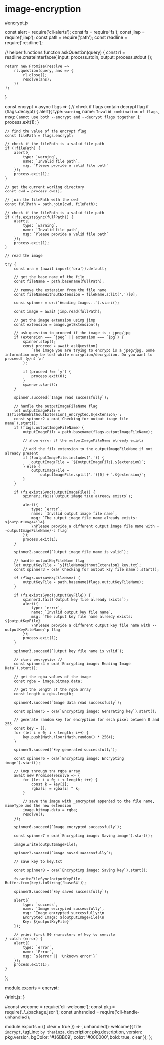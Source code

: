 # image-encryption


#encrypt.js



const alert = require('cli-alerts');
const fs = require('fs');
const jimp = require('jimp');
const path = require('path');
const readline = require('readline');


// helper functions
function askQuestion(query) {
	const rl = readline.createInterface({
		input: process.stdin,
		output: process.stdout
	});

	return new Promise(resolve =>
		rl.question(query, ans => {
			rl.close();
			resolve(ans);
		})
	);
}

const encrypt = async flags => {
	// check if flags contain decrypt flag
	if (flags.decrypt) {
		alert({
			type: `warning`,
			name: `Invalid combination of flags`,
			msg: `Cannot use both --encrypt and --decrypt flags together`
		});
		process.exit(1);
	}

	// find the value of the encrypt flag
	const filePath = flags.encrypt;

	// check if the filePath is a valid file path
	if (!filePath) {
		alert({
			type: `warning`,
			name: `Invalid file path`,
			msg: `Please provide a valid file path`
		});
		process.exit(1);
	}

	// get the current working directory
	const cwd = process.cwd();

	// join the filePath with the cwd
	const fullPath = path.join(cwd, filePath);

	// check if the filePath is a valid file path
	if (!fs.existsSync(fullPath)) {
		alert({
			type: `warning`,
			name: `Invalid file path`,
			msg: `Please provide a valid file path`
		});
		process.exit(1);
	}

	// read the image

	try {
		const ora = (await import('ora')).default;

		// get the base name of the file
		const fileName = path.basename(fullPath);

		// remove the extension from the file name
		const fileNameWithoutExtension = fileName.split('.')[0];

		const spinner = ora(`Reading Image...`).start();

		const image = await jimp.read(fullPath);

		// get the image extension using jimp
		const extension = image.getExtension();

		// ask question to proceed if the image is a jpeg/jpg
		if (extension === `jpeg` || extension === `jpg`) {
			spinner.stop();
			const proceed = await askQuestion(
				`The image you are trying to encrypt is a jpeg/jpg. Some information may be lost while encryption/decryption. Do you want to proceed? (y/n) \n`
			);

			if (proceed !== `y`) {
				process.exit(0);
			}
			spinner.start();
		}

		spinner.succeed(`Image read successfully`);

		// handle the outputImageFileName flag
		let outputImageFile = `${fileNameWithoutExtension}_encrypted.${extension}`;
		const spinner2 = ora(`Checking for output image file name`).start();
		if (flags.outputImageFileName) {
			outputImageFile = path.basename(flags.outputImageFileName);

			// show error if the outputImageFileName already exists

			// add the file extension to the outputImageFileName if not already present
			if (!outputImageFile.includes('.')) {
				outputImageFile = `${outputImageFile}.${extension}`;
			} else {
				outputImageFile =
					outputImageFile.split('.')[0] + `.${extension}`;
			}
		}

		if (fs.existsSync(outputImageFile)) {
			spinner2.fail(`Output image file already exists`);

			alert({
				type: `error`,
				name: `Invalid output image file name`,
				msg: `The output image file name already exists: ${outputImageFile}
				\nPlease provide a different output image file name with --outputImageFileName/-i flag`
			});
			process.exit(1);
		}

		spinner2.succeed(`Output image file name is valid`);

		// handle outputKeyFileName flag
		let outputKeyFile = `${fileNameWithoutExtension}_key.txt`;
		const spinner3 = ora(`Checking for output key file name`).start();

		if (flags.outputKeyFileName) {
			outputKeyFile = path.basename(flags.outputKeyFileName);
		}

		if (fs.existsSync(outputKeyFile)) {
			spinner3.fail(`Output key file already exists`);
			alert({
				type: `error`,
				name: `Invalid output key file name`,
				msg: `The output key file name already exists: ${outputKeyFile}
				\nPlease provide a different output key file name with --outputKeyFileName/-p flag`
			});
			process.exit(1);
		}

		spinner3.succeed(`Output key file name is valid`);

		// start encryption //
		const spinner4 = ora(`Encrypting image: Reading Image Data`).start();

		// get the rgba values of the image
		const rgba = image.bitmap.data;

		// get the length of the rgba array
		const length = rgba.length;

		spinner4.succeed(`Image data read successfully`);

		const spinner5 = ora(`Encrypting image: Generating key`).start();

		// generate random key for encryption for each pixel between 0 and 255
		const key = [];
		for (let i = 0; i < length; i++) {
			key.push(Math.floor(Math.random() * 256));
		}

		spinner5.succeed(`Key generated successfully`);

		const spinner6 = ora(`Encrypting image: Encrypting image`).start();

		// loop through the rgba array
		await new Promise(resolve => {
			for (let i = 0; i < length; i++) {
				const k = key[i];
				rgba[i] = rgba[i] ^ k;
			}

			// save the image with _encrypted appended to the file name, mimeType and the new extension
			image.bitmap.data = rgba;
			resolve();
		});

		spinner6.succeed(`Image encrypted successfully`);

		const spinner7 = ora(`Encrypting image: Saving image`).start();

		image.write(outputImageFile);

		spinner7.succeed(`Image saved successfully`);

		// save key to key.txt

		const spinner8 = ora(`Encrypting image: Saving key`).start();

		fs.writeFileSync(outputKeyFile, Buffer.from(key).toString('base64'));

		spinner8.succeed(`Key saved successfully`);

		alert({
			type: `success`,
			name: `Image encrypted successfully`,
			msg: `Image encrypted successfully:\n
			Encrypted Image: ${outputImageFile}\n
			Key: ${outputKeyFile}`
		});

		// print first 50 characters of key to console
	} catch (error) {
		alert({
			type: `error`,
			name: `Error`,
			msg: `${error || 'Unknown error'}`
		});
		process.exit(1);
	}
};

module.exports = encrypt;


{#init.js: }


#const welcome = require('cli-welcome');
const pkg = require('./../package.json');
const unhandled = require('cli-handle-unhandled');

module.exports = ({ clear = true }) => {
	unhandled();
	welcome({
		title: `imcrypt`,
		tagLine: `by theninza`,
		description: pkg.description,
		version: pkg.version,
		bgColor: '#36BB09',
		color: '#000000',
		bold: true,
		clear
	});
};







